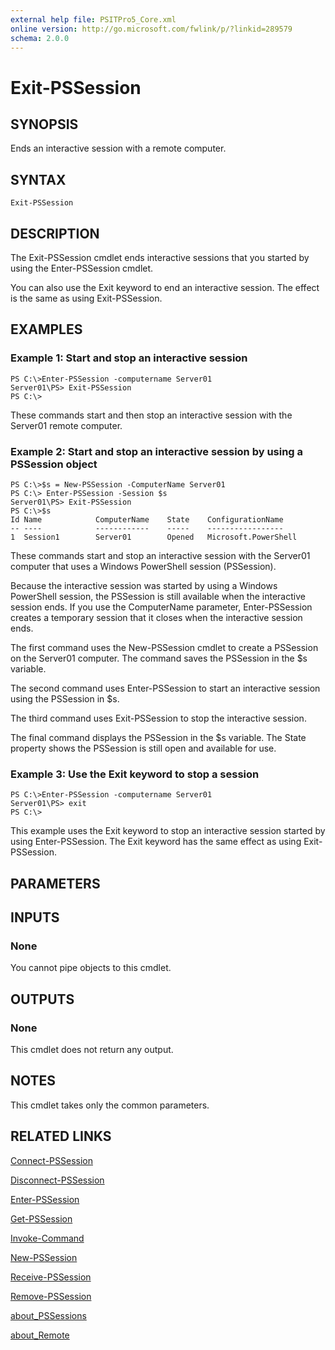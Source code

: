 ```yaml
---
external help file: PSITPro5_Core.xml
online version: http://go.microsoft.com/fwlink/p/?linkid=289579
schema: 2.0.0
---
```


# Exit-PSSession
## SYNOPSIS
Ends an interactive session with a remote computer.

## SYNTAX

```
Exit-PSSession
```

## DESCRIPTION
The Exit-PSSession cmdlet ends interactive sessions that you started by using the Enter-PSSession cmdlet.

You can also use the Exit keyword to end an interactive session.
The effect is the same as using Exit-PSSession.

## EXAMPLES

### Example 1: Start and stop an interactive session
```
PS C:\>Enter-PSSession -computername Server01
Server01\PS> Exit-PSSession
PS C:\>
```

These commands start and then stop an interactive session with the Server01 remote computer.

### Example 2: Start and stop an interactive session by using a PSSession object
```
PS C:\>$s = New-PSSession -ComputerName Server01
PS C:\> Enter-PSSession -Session $s
Server01\PS> Exit-PSSession
PS C:\>$s
Id Name            ComputerName    State    ConfigurationName
-- ----            ------------    -----    -----------------
1  Session1        Server01        Opened   Microsoft.PowerShell
```

These commands start and stop an interactive session with the Server01 computer that uses a Windows PowerShell session (PSSession).

Because the interactive session was started by using a Windows PowerShell session, the PSSession is still available when the interactive session ends.
If you use the ComputerName parameter, Enter-PSSession creates a temporary session that it closes when the interactive session ends.

The first command uses the New-PSSession cmdlet to create a PSSession on the Server01 computer.
The command saves the PSSession in the $s variable.

The second command uses Enter-PSSession to start an interactive session using the PSSession in $s.

The third command uses Exit-PSSession to stop the interactive session.

The final command displays the PSSession in the $s variable.
The State property shows the PSSession is still open and available for use.

### Example 3: Use the Exit keyword to stop a session
```
PS C:\>Enter-PSSession -computername Server01
Server01\PS> exit
PS C:\>
```

This example uses the Exit keyword to stop an interactive session started by using Enter-PSSession.
The Exit keyword has the same effect as using Exit-PSSession.

## PARAMETERS

## INPUTS

### None
You cannot pipe objects to this cmdlet.

## OUTPUTS

### None
This cmdlet does not return any output.

## NOTES
This cmdlet takes only the common parameters.

## RELATED LINKS

[Connect-PSSession](b803dd29-f208-4079-80d4-db04d778f060)

[Disconnect-PSSession](f8f95111-612f-4cba-9098-77904b0473d8)

[Enter-PSSession](4e1e012b-51df-4fea-9ff2-dc859eee13fe)

[Get-PSSession](b2b10531-d0df-4746-b877-e75c09955cb6)

[Invoke-Command](906b4b41-7da8-4330-9363-e7164e5e6970)

[New-PSSession](76f6628c-054c-4eda-ba7a-a6f28daaa26f)

[Receive-PSSession](b8ec9e88-aab5-4db8-a4a3-216338d1c9b6)

[Remove-PSSession](a48e762a-80d9-4545-92e3-745f4e992e22)

[about_PSSessions](7a9b4e0e-fa1b-47b0-92f6-6e2995d70acb)

[about_Remote](9b4a5c87-9162-4adf-bdfe-fbc80b9b8970)

